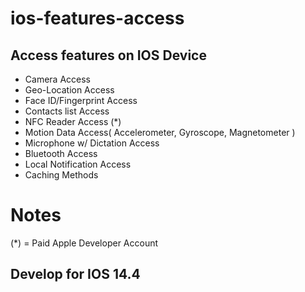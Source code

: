 # ios-features-access
## Access features on IOS Device
- Camera Access
- Geo-Location Access
- Face ID/Fingerprint Access
- Contacts list Access
- NFC Reader Access (*)
- Motion Data Access( Accelerometer, Gyroscope, Magnetometer )
- Microphone w/ Dictation Access
- Bluetooth Access
- Local Notification Access
- Caching Methods

# Notes
 (*) = Paid Apple Developer Account

## Develop for IOS 14.4
